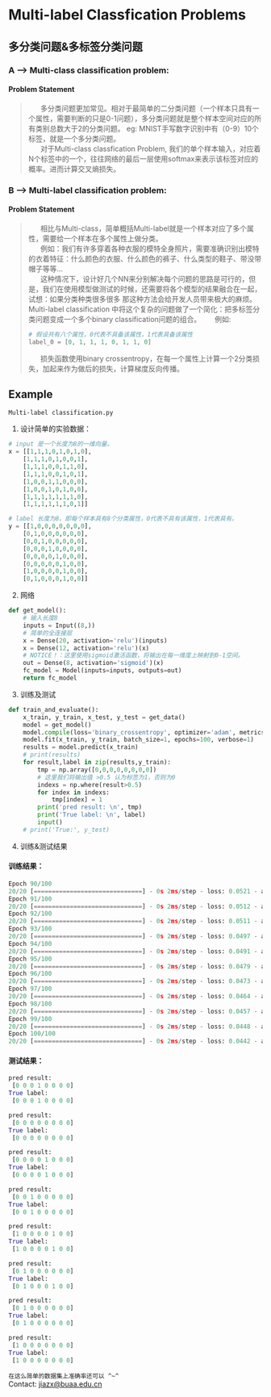 # Multi-label Classfication Problems  
## 多分类问题&多标签分类问题
### A --> Multi-class classification problem:
#### Problem Statement
> &nbsp; &nbsp; &nbsp;  多分类问题更加常见。相对于最简单的二分类问题（一个样本只具有一个属性，需要判断的只是0-1问题），多分类问题就是整个样本空间对应的所有类别总数大于2的分类问题。 eg: MNIST手写数字识别中有（0-9）10个标签，就是一个多分类问题。  
> &nbsp; &nbsp; &nbsp;  对于Multi-class classfication Problem, 我们的单个样本输入，对应着N个标签中的一个，往往网络的最后一层使用softmax来表示该标签对应的概率。进而计算交叉熵损失。

### B --> Multi-label classification problem:
#### Problem Statement
> &nbsp; &nbsp; &nbsp;  相比与Multi-class，简单概括Multi-label就是一个样本对应了多个属性，需要给一个样本在多个属性上做分类。  
> &nbsp; &nbsp; &nbsp;  例如：我们有许多穿着各种衣服的模特全身照片，需要准确识别出模特的衣着特征：什么颜色的衣服、什么颜色的裤子、什么类型的鞋子、带没带帽子等等...  
> &nbsp; &nbsp; &nbsp;  这种情况下，设计好几个NN来分别解决每个问题的思路是可行的，但是，我们在使用模型做测试的时候，还需要将各个模型的结果融合在一起，试想：如果分类种类很多很多 那这种方法会给开发人员带来极大的麻烦。Multi-label classification 中将这个复杂的问题做了一个简化：把多标签分类问题变成一个多个binary classification问题的组合。
> &nbsp; &nbsp; &nbsp; 例如:
> ```python
> # 假设共有八个属性，0代表不具备该属性，1代表具备该属性
> label_0 = [0, 1, 1, 1, 0, 1, 1, 0]
> ```
> &nbsp; &nbsp; &nbsp; 损失函数使用binary crossentropy，在每一个属性上计算一个2分类损失，加起来作为做后的损失，计算梯度反向传播。

## Example  
`Multi-label classification.py`
1. 设计简单的实验数据：
```python
# input 是一个长度为8的一维向量。
x = [[1,1,1,0,1,0,1,0],
    [1,1,1,0,1,0,0,1],
    [1,1,1,0,0,1,1,0],
    [1,1,1,0,0,1,0,1],
    [1,0,0,1,1,0,0,0],
    [1,0,0,1,0,1,0,0],
    [1,1,1,1,1,1,1,0],
    [1,1,1,1,1,1,0,1]]

# label 长度为8，即每个样本具有8个分类属性，0代表不具有该属性，1代表具有。
y = [[1,0,0,0,0,0,0,0],
    [0,1,0,0,0,0,0,0],
    [0,0,1,0,0,0,0,0],
    [0,0,0,1,0,0,0,0],
    [0,0,0,0,1,0,0,0],
    [0,0,0,0,0,1,0,0],
    [1,0,0,0,0,1,0,0],
    [0,1,0,0,0,1,0,0]]
```
2. 网络
```python
def get_model():
    # 输入长度8
    inputs = Input((8,))
    # 简单的全连接层
    x = Dense(20, activation='relu')(inputs)
    x = Dense(12, activation='relu')(x)
    # NOTICE！：这里使用sigmoid激活函数，将输出在每一维度上映射到0-1空间。
    out = Dense(8, activation='sigmoid')(x)
    fc_model = Model(inputs=inputs, outputs=out)
    return fc_model
```
3. 训练及测试
```python
def train_and_evaluate():
    x_train, y_train, x_test, y_test = get_data()
    model = get_model()
    model.compile(loss='binary_crossentropy', optimizer='adam', metrics=['accuracy'])
    model.fit(x_train, y_train, batch_size=1, epochs=100, verbose=1)
    results = model.predict(x_train)
    # print(results)
    for result,label in zip(results,y_train):
        tmp = np.array([0,0,0,0,0,0,0,0])
        # 这里我们将输出值 >0.5 认为标签为1，否则为0
        indexs = np.where(result>0.5)
        for index in indexs:
            tmp[index] = 1
        print('pred result: \n', tmp)
        print('True label: \n', label)
        input()
    # print('True:', y_test)
```
4. 训练&测试结果
#### 训练结果：
```python
Epoch 90/100
20/20 [==============================] - 0s 2ms/step - loss: 0.0521 - accuracy: 0.9750
Epoch 91/100
20/20 [==============================] - 0s 2ms/step - loss: 0.0512 - accuracy: 0.9750
Epoch 92/100
20/20 [==============================] - 0s 2ms/step - loss: 0.0511 - accuracy: 0.9750
Epoch 93/100
20/20 [==============================] - 0s 2ms/step - loss: 0.0497 - accuracy: 0.9812
Epoch 94/100
20/20 [==============================] - 0s 2ms/step - loss: 0.0491 - accuracy: 0.9875
Epoch 95/100
20/20 [==============================] - 0s 2ms/step - loss: 0.0479 - accuracy: 0.9875
Epoch 96/100
20/20 [==============================] - 0s 2ms/step - loss: 0.0473 - accuracy: 0.9875
Epoch 97/100
20/20 [==============================] - 0s 2ms/step - loss: 0.0464 - accuracy: 0.9875
Epoch 98/100
20/20 [==============================] - 0s 2ms/step - loss: 0.0457 - accuracy: 0.9937
Epoch 99/100
20/20 [==============================] - 0s 2ms/step - loss: 0.0448 - accuracy: 0.9937
Epoch 100/100
20/20 [==============================] - 0s 2ms/step - loss: 0.0442 - accuracy: 0.9937
```
#### 测试结果：
```python
pred result: 
 [0 0 0 1 0 0 0 0]
True label: 
 [0 0 0 1 0 0 0 0]

pred result: 
 [0 0 0 0 0 0 0 0]
True label: 
 [0 0 0 0 0 0 0 0]

pred result: 
 [0 0 0 0 1 0 0 0]
True label: 
 [0 0 0 0 1 0 0 0]

pred result: 
 [0 0 1 0 0 0 0 0]
True label: 
 [0 0 1 0 0 0 0 0]

pred result: 
 [1 0 0 0 0 1 0 0]
True label: 
 [1 0 0 0 0 1 0 0]

pred result: 
 [0 1 0 0 0 0 0 0]
True label: 
 [0 1 0 0 0 1 0 0]

pred result: 
 [0 1 0 0 0 0 0 0]
True label: 
 [0 1 0 0 0 0 0 0]

pred result: 
 [1 0 0 0 0 0 0 0]
True label: 
 [1 0 0 0 0 0 0 0]
```
`在这么简单的数据集上准确率还可以 ^~^`  
Contact:  jiazx@buaa.edu.cn
